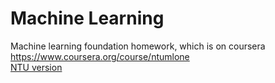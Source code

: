 Machine Learning
================

Machine learning foundation homework, which is on coursera <https://www.coursera.org/course/ntumlone>  
[NTU version](www.csie.ntu.edu.tw/~htlin/course/ml14fall/)
